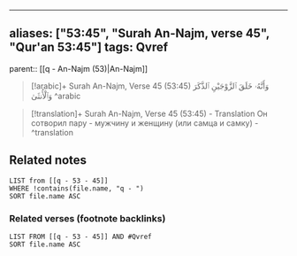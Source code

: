 
---
aliases: ["53:45", "Surah An-Najm, verse 45", "Qur'an 53:45"]
tags: Qvref
---

parent:: [[q - An-Najm (53)|An-Najm]]

> [!arabic]+ Surah An-Najm, Verse 45 (53:45)
> <span class="quran-arabic">وَأَنَّهُۥ خَلَقَ ٱلزَّوْجَيْنِ ٱلذَّكَرَ وَٱلْأُنثَىٰ</span>
^arabic

> [!translation]+ Surah An-Najm, Verse 45 (53:45) - Translation
> Он сотворил пару - мужчину и женщину (или самца и самку) -
^translation



## Related notes
```dataview
LIST from [[q - 53 - 45]]
WHERE !contains(file.name, "q - ")
SORT file.name ASC
```

### Related verses (footnote backlinks)
```dataview
LIST FROM [[q - 53 - 45]] AND #Qvref
SORT file.name ASC
```

